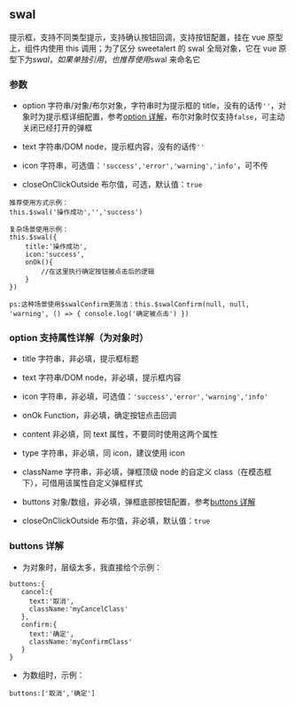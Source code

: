 ## swal

提示框，支持不同类型提示，支持确认按钮回调，支持按钮配置，挂在 vue 原型上，组件内使用 this 调用；为了区分 sweetalert 的 swal 全局对象，它在 vue 原型下为$swal，如果单独引用，也推荐使用$swal 来命名它

### 参数

- option 字符串/对象/布尔对象，字符串时为提示框的 title，没有的话传`''`，对象时为提示框详细配置，参考[option 详解](#option)，布尔对象时仅支持`false`，可主动关闭已经打开的弹框

- text 字符串/DOM node，提示框内容，没有的话传`''`

- icon 字符串，可选值：`'success','error','warning','info'`，可不传

- closeOnClickOutside 布尔值，可选，默认值：`true`

```
推荐使用方式示例：
this.$swal('操作成功','','success')

复杂场景使用示例：
this.$swal({
    title:'操作成功',
    icon:'success',
    onOk(){
        //在这里执行确定按钮被点击后的逻辑
    }
})

ps:这种场景使用$swalConfirm更简洁：this.$swalConfirm(null, null, 'warning', () => { console.log('确定被点击') })
```

### <a name='option'>option 支持属性详解（为对象时）</a>

- title 字符串，非必填，提示框标题

- text 字符串/DOM node，非必填，提示框内容

- icon 字符串，非必填，可选值：`'success','error','warning','info'`

- onOk Function，非必填，确定按钮点击回调

- content 非必填，同 text 属性，不要同时使用这两个属性

- type 字符串，非必填，同 icon，建议使用 icon

- className 字符串，非必填，弹框顶级 node 的自定义 class（在模态框下），可借用该属性自定义弹框样式

- buttons 对象/数组，非必填，弹框底部按钮配置，参考[buttons 详解](#buttons)

- closeOnClickOutside 布尔值，非必填，默认值：`true`

### <a name='buttons'>buttons 详解</a>

- 为对象时，层级太多，我直接给个示例：

```
buttons:{
   cancel:{
     text:'取消',
     className:'myCancelClass'
   },
   confirm:{
     text:'确定',
     className:'myConfirmClass'
   }
}
```

- 为数组时，示例：

```
buttons:['取消','确定']
```
